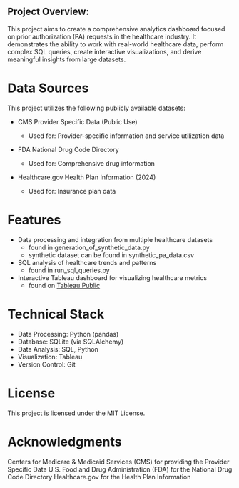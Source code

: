## Project Overview:
This project aims to create a comprehensive analytics dashboard focused on prior authorization (PA) requests in the healthcare industry. It demonstrates the ability to work with real-world healthcare data, perform complex SQL queries, create interactive visualizations, and derive meaningful insights from large datasets.

# Data Sources
This project utilizes the following publicly available datasets:

- CMS Provider Specific Data (Public Use)
  -  Used for: Provider-specific information and service utilization data

- FDA National Drug Code Directory
  - Used for: Comprehensive drug information

- Healthcare.gov Health Plan Information (2024)
  - Used for: Insurance plan data



# Features

- Data processing and integration from multiple healthcare datasets
  - found in generation_of_synthetic_data.py
  - synthetic dataset can be found in synthetic_pa_data.csv
- SQL analysis of healthcare trends and patterns
  - found in run_sql_queries.py 
- Interactive Tableau dashboard for visualizing healthcare metrics
  - found on [Tableau Public](https://public.tableau.com/app/profile/sydney.casey/viz/EvaluationofDrugAuthorization/Story1#1)

# Technical Stack

- Data Processing: Python (pandas)
- Database: SQLite (via SQLAlchemy)
- Data Analysis: SQL, Python
- Visualization: Tableau
- Version Control: Git


# License
This project is licensed under the MIT License.

# Acknowledgments

Centers for Medicare & Medicaid Services (CMS) for providing the Provider Specific Data
U.S. Food and Drug Administration (FDA) for the National Drug Code Directory
Healthcare.gov for the Health Plan Information
